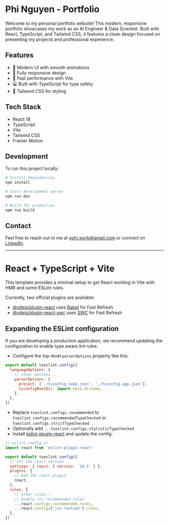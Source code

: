# Phi Nguyen - Portfolio

Welcome to my personal portfolio website! This modern, responsive portfolio showcases my work as an AI Engineer & Data Scientist. Built with React, TypeScript, and Tailwind CSS, it features a clean design focused on presenting my projects and professional experience.

## Features
- 🎨 Modern UI with smooth animations
- 📱 Fully responsive design
- 🚀 Fast performance with Vite
- 💻 Built with TypeScript for type safety
- 🎯 Tailwind CSS for styling

## Tech Stack
- React 18
- TypeScript
- Vite
- Tailwind CSS
- Framer Motion

## Development

To run this project locally:

```bash
# Install dependencies
npm install

# Start development server
npm run dev

# Build for production
npm run build
```

## Contact

Feel free to reach out to me at xphi.work@gmail.com or connect on [LinkedIn](https://www.linkedin.com/in/phinx).

---

# React + TypeScript + Vite

This template provides a minimal setup to get React working in Vite with HMR and some ESLint rules.

Currently, two official plugins are available:

- [@vitejs/plugin-react](https://github.com/vitejs/vite-plugin-react/blob/main/packages/plugin-react/README.md) uses [Babel](https://babeljs.io/) for Fast Refresh
- [@vitejs/plugin-react-swc](https://github.com/vitejs/vite-plugin-react-swc) uses [SWC](https://swc.rs/) for Fast Refresh

## Expanding the ESLint configuration

If you are developing a production application, we recommend updating the configuration to enable type aware lint rules:

- Configure the top-level `parserOptions` property like this:

```js
export default tseslint.config({
  languageOptions: {
    // other options...
    parserOptions: {
      project: ['./tsconfig.node.json', './tsconfig.app.json'],
      tsconfigRootDir: import.meta.dirname,
    },
  },
})
```

- Replace `tseslint.configs.recommended` to `tseslint.configs.recommendedTypeChecked` or `tseslint.configs.strictTypeChecked`
- Optionally add `...tseslint.configs.stylisticTypeChecked`
- Install [eslint-plugin-react](https://github.com/jsx-eslint/eslint-plugin-react) and update the config:

```js
// eslint.config.js
import react from 'eslint-plugin-react'

export default tseslint.config({
  // Set the react version
  settings: { react: { version: '18.3' } },
  plugins: {
    // Add the react plugin
    react,
  },
  rules: {
    // other rules...
    // Enable its recommended rules
    ...react.configs.recommended.rules,
    ...react.configs['jsx-runtime'].rules,
  },
})
```
